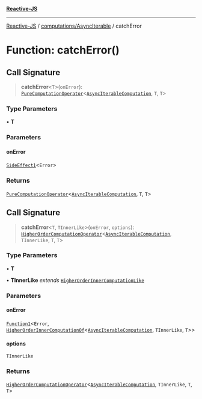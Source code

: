 [**Reactive-JS**](../../../README.md)

***

[Reactive-JS](../../../README.md) / [computations/AsyncIterable](../README.md) / catchError

# Function: catchError()

## Call Signature

> **catchError**\<`T`\>(`onError`): [`PureComputationOperator`](../../type-aliases/PureComputationOperator.md)\<[`AsyncIterableComputation`](../interfaces/AsyncIterableComputation.md), `T`, `T`\>

### Type Parameters

• **T**

### Parameters

#### onError

[`SideEffect1`](../../../functions/type-aliases/SideEffect1.md)\<`Error`\>

### Returns

[`PureComputationOperator`](../../type-aliases/PureComputationOperator.md)\<[`AsyncIterableComputation`](../interfaces/AsyncIterableComputation.md), `T`, `T`\>

## Call Signature

> **catchError**\<`T`, `TInnerLike`\>(`onError`, `options`): [`HigherOrderComputationOperator`](../../type-aliases/HigherOrderComputationOperator.md)\<[`AsyncIterableComputation`](../interfaces/AsyncIterableComputation.md), `TInnerLike`, `T`, `T`\>

### Type Parameters

• **T**

• **TInnerLike** *extends* [`HigherOrderInnerComputationLike`](../../type-aliases/HigherOrderInnerComputationLike.md)

### Parameters

#### onError

[`Function1`](../../../functions/type-aliases/Function1.md)\<`Error`, [`HigherOrderInnerComputationOf`](../../type-aliases/HigherOrderInnerComputationOf.md)\<[`AsyncIterableComputation`](../interfaces/AsyncIterableComputation.md), `TInnerLike`, `T`\>\>

#### options

`TInnerLike`

### Returns

[`HigherOrderComputationOperator`](../../type-aliases/HigherOrderComputationOperator.md)\<[`AsyncIterableComputation`](../interfaces/AsyncIterableComputation.md), `TInnerLike`, `T`, `T`\>
